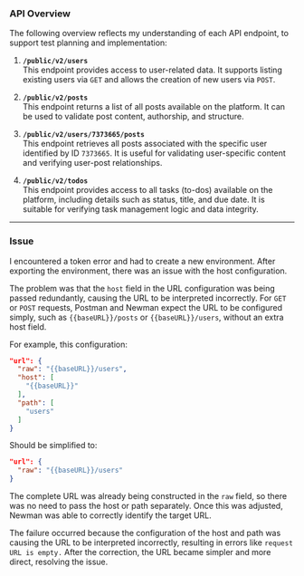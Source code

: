 ### API Overview

The following overview reflects my understanding of each API endpoint, to support test planning and implementation:

1. **`/public/v2/users`**  
   This endpoint provides access to user-related data. It supports listing existing users via `GET` and allows the creation of new users via `POST`.

2. **`/public/v2/posts`**  
   This endpoint returns a list of all posts available on the platform. It can be used to validate post content, authorship, and structure.

3. **`/public/v2/users/7373665/posts`**  
   This endpoint retrieves all posts associated with the specific user identified by ID `7373665`. It is useful for validating user-specific content and verifying user-post relationships.

4. **`/public/v2/todos`**  
   This endpoint provides access to all tasks (to-dos) available on the platform, including details such as status, title, and due date. It is suitable for verifying task management logic and data integrity.

---

### Issue

I encountered a token error and had to create a new environment. After exporting the environment, there was an issue with the host configuration.

The problem was that the `host` field in the URL configuration was being passed redundantly, causing the URL to be interpreted incorrectly. For `GET` or `POST` requests, Postman and Newman expect the URL to be configured simply, such as `{{baseURL}}/posts` or `{{baseURL}}/users`, without an extra host field.

For example, this configuration:

```json
"url": {
  "raw": "{{baseURL}}/users",
  "host": [
    "{{baseURL}}"
  ],
  "path": [
    "users"
  ]
}
```

Should be simplified to:

```json
"url": {
  "raw": "{{baseURL}}/users"
}
```
The complete URL was already being constructed in the `raw` field, so there was no need to pass the host or path separately. Once this was adjusted, Newman was able to correctly identify the target URL.

The failure occurred because the configuration of the host and path was causing the URL to be interpreted incorrectly, resulting in errors like `request URL is empty.` After the correction, the URL became simpler and more direct, resolving the issue.
